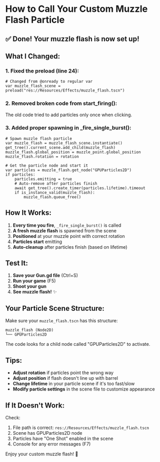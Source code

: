 # How to Call Your Custom Muzzle Flash Particle

## ✅ Done! Your muzzle flash is now set up!

## What I Changed:

### 1. Fixed the preload (line 24):
```gdscript
# Changed from @onready to regular var
var muzzle_flash_scene = preload("res://Resources/Effects/muzzle_flash.tscn")
```

### 2. Removed broken code from start_firing():
The old code tried to add particles only once when clicking.

### 3. Added proper spawning in _fire_single_burst():
```gdscript
# Spawn muzzle flash particle
var muzzle_flash = muzzle_flash_scene.instantiate()
get_tree().current_scene.add_child(muzzle_flash)
muzzle_flash.global_position = muzzle_point.global_position
muzzle_flash.rotation = rotation

# Get the particle node and start it
var particles = muzzle_flash.get_node("GPUParticles2D")
if particles:
    particles.emitting = true
    # Auto-remove after particles finish
    await get_tree().create_timer(particles.lifetime).timeout
    if is_instance_valid(muzzle_flash):
        muzzle_flash.queue_free()
```

## How It Works:

1. **Every time you fire**, `_fire_single_burst()` is called
2. **A fresh muzzle flash** is spawned from the scene
3. **Positioned** at your muzzle point with correct rotation
4. **Particles start** emitting
5. **Auto-cleanup** after particles finish (based on lifetime)

## Test It:

1. **Save your Gun.gd file** (Ctrl+S)
2. **Run your game** (F5)
3. **Shoot your gun**
4. **See muzzle flash!** ✨

## Your Particle Scene Structure:

Make sure your `muzzle_flash.tscn` has this structure:
```
muzzle_flash (Node2D)
└── GPUParticles2D
```

The code looks for a child node called "GPUParticles2D" to activate.

## Tips:

- **Adjust rotation** if particles point the wrong way
- **Adjust position** if flash doesn't line up with barrel
- **Change lifetime** in your particle scene if it's too fast/slow
- **Modify particle settings** in the scene file to customize appearance

## If It Doesn't Work:

Check:
1. File path is correct: `res://Resources/Effects/muzzle_flash.tscn`
2. Scene has GPUParticles2D node
3. Particles have "One Shot" enabled in the scene
4. Console for any error messages (F7)

Enjoy your custom muzzle flash! 🎉
